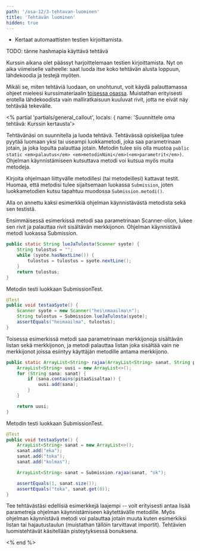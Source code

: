 ```yaml
---
path: '/osa-12/3-tehtavan-luominen'
title: 'Tehtävän luominen'
hidden: true
---
```



<text-box variant='learningObjectives' name='Oppimistavoitteet'>

- Kertaat automaattisten testien kirjoittamista.

</text-box>

TODO: tänne hashmapia käyttävä tehtävä


Kurssin aikana olet päässyt harjoittelemaan testien kirjoittamista. Nyt on aika viimeiselle vaiheelle: saat luoda itse koko tehtävän alusta loppuun, lähdekoodia ja testejä myöten.



Mikäli se, miten tehtäviä luodaan, on unohtunut, voit käydä palauttamassa ohjeet mieleesi kurssimateriaalin <a href="/part2/">toisessa osassa</a>. Muistathan erityisesti erotella lähdekoodista vain malliratkaisuun kuuluvat rivit, jotta ne eivät näy tehtävää tekevälle.


<% partial 'partials/general_callout', locals: { name: 'Suunnittele oma tehtävä: Kurssin kertausta'>


Tehtävänäsi on suunnitella ja luoda tehtävä. Tehtävässä opiskelijaa tulee pyytää luomaan yksi tai useampi luokkametodi, joka saa parametrinaan jotain, ja joka lopulta palauttaa jotain. Metodin tulee siis olla muotoa `public static <em>palautus</em> <em>metodinNimi</em>(<em>parametrit</em>)`. Ohjelman käynnistämiseen kutsuttava metodi voi kutsua myös muita metodeja.



Kirjoita ohjelmaan liittyvälle metodillesi (tai metodeillesi) kattavat testit. Huomaa, että metodisi tulee sijaitsemaan luokassa `Submission`, joten luokkametodien kutsu tapahtuu muodossa `Submission.metodi()`.



Alla on annettu kaksi esimerkkiä ohjelman käynnistävästä metodista sekä sen testistä.



Ensimmäisessä esimerkissä metodi saa parametrinaan Scanner-olion, lukee sen rivit ja palauttaa rivit sisältävän merkkijonon. Ohjelman käynnistävä metodi luokassa Submission.


```java
public static String lueJaTulosta(Scanner syote) {
    String tulostus = "";
    while (syote.hasNextLine()) {
        tulostus = tulostus = syote.nextLine();
    }
    return tulostus;
}
```


Metodin testi luokkaan SubmissionTest.


```java
@Test
public void testaaSyote() {
    Scanner syote = new Scanner("hei\nmaailma\n");
    String tulostus = Submission.lueJaTulosta(syote);
    assertEquals("heimaailma", tulostus);
}
```


Toisessa esimerkissä metodi saa parametrinaan merkkijonoja sisältävän listan sekä merkkijonon, ja metodi palauttaa listan joka sisältää vain ne merkkijonot joissa esiintyy käyttäjän metodille antama merkkijono.


```java
public static ArrayList<String> rajaa(ArrayList<String> sanat, String pitaaSisaltaa) {
    ArrayList<String> uusi = new ArrayList<>();
    for (String sana: sanat) {
        if (sana.contains(pitaaSisaltaa)) {
            uusi.add(sana);
        }
    }

    return uusi;
}
```


Metodin testi luokkaan SubmissionTest.


```java
@Test
public void testaaSyote() {
    ArrayList<String> sanat = new ArrayList<>();
    sanat.add("eka");
    sanat.add("toka");
    sanat.add("kolmas");

    ArrayList<String> sanat = Submission.rajaa(sanat, "ok");

    assertEquals(1, sanat.size());
    assertEquals("toka", sanat.get(0));
}
```


Tee tehtävästäsi edellisiä esimerkkejä laajempi -- voit erityisesti antaa lisää parametreja ohjelman käynnistämiseen käytettävälle metodille. Myös ohjelman käynnistävä metodi voi palauttaa jotain muuta kuten esimerkiksi listan tai hajautustaulun (muistathan tällöin tarvittavat importit). Tehtävien luomistehtävät käsitellään pisteytyksessä bonuksena.


<% end %>

<div class='crowdsorcerer-widget' data-assignment='20'></div>
